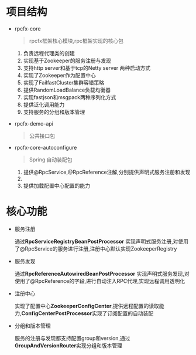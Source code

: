 # 项目结构

- rpcfx-core

  > rpcfx框架核心模块,rpc框架实现的核心包

  1. 负责远程代理类的创建
  2. 实现基于Zookeeper的服务注册与发现
  3. 支持http server和基于tcp的Netty server 两种启动方式
  4. 实现了Zookeeper作为配置中心
  5. 实现了FailfastCluster集群容错策略
  6. 提供RandomLoadBalance负载均衡器
  7. 实现fastjson和msgpack两种序列化方式
  8. 提供泛化调用能力
  9. 支持服务的分组和版本管理

  

- rpcfx-demo-api 

  >  公共接口包

- rpcfx-core-autoconfigure

  >  Spring 自动装配包

  1. 提供@RpcService,@RpcReference注解,分别提供声明式服务注册和发现
  2. 
  3. 提供加载配置中心配置的能力

# 核心功能

- 服务注册

  通过**RpcServiceRegistryBeanPostProcessor** 实现声明式服务注册,对使用了@RpcService的服务进行注册,注册中心默认实现ZookeeperRegistry

- 服务发现

  通过**RpcReferenceAutowiredBeanPostProcessor** 实现声明式服务发现,对使用了@RpcReference的字段,进行自动注入RPC代理,实现远程调用透明化

- 注册中心

  实现了配置中心**ZookeeperConfigCenter**,提供远程配置的读取能力,**ConfigCenterPostProcessor**实现了订阅配置的自动装配

- 分组和版本管理

  服务的注册与发现都支持配置group和version,通过**GroupAndVersionRouter**实现分组和版本管理







